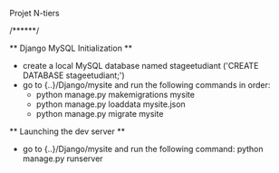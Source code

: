 Projet N-tiers

/******/

** Django MySQL Initialization **

- create a local MySQL database named stageetudiant ('CREATE DATABASE stageetudiant;')
- go to {..}/Django/mysite and run the following commands in order:
	- python manage.py makemigrations mysite
	- python manage.py loaddata mysite.json
	- python manage.py migrate mysite


** Launching the dev server **

- go to {..}/Django/mysite and run the following command: python manage.py runserver

